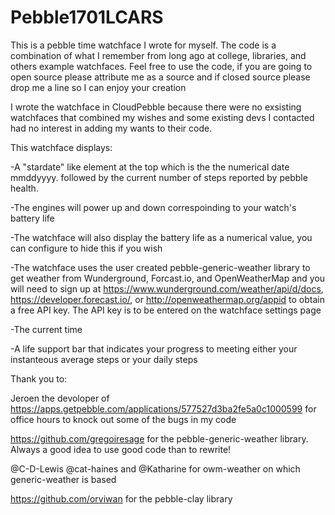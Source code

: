 # Pebble1701LCARS
This is a pebble time watchface I wrote for myself.  The code is a combination of what I remember from long ago at college, libraries, and others example watchfaces.  Feel free to use the code, if you are going to open source please attribute me as a source and if closed source please drop me a line so I can enjoy your creation

I wrote the watchface in CloudPebble because there were no exsisting watchfaces that combined my wishes and some existing devs I contacted had no interest in adding my wants to their code.  

This watchface displays:

-A "stardate" like element at the top which is the the numerical date mmddyyyy. followed by the current number of steps reported by pebble health.

-The engines will power up and down correspoinding to your watch's battery life

-The watchface will also display the battery life as a numerical value, you can configure to hide this if you wish

-The watchface uses the user created pebble-generic-weather library to get weather from Wunderground, Forcast.io, and OpenWeatherMap and you will need to sign up at https://www.wunderground.com/weather/api/d/docs, https://developer.forecast.io/, or http://openweathermap.org/appid to obtain a free API key. The API key is to be entered on the watchface settings page

-The current time

-A life support bar that indicates your progress to meeting either your instanteous average steps or your daily steps



Thank you to:

Jeroen the devoloper of https://apps.getpebble.com/applications/577527d3ba2fe5a0c1000599 for office hours to knock out some of the bugs in my code

https://github.com/gregoiresage for the pebble-generic-weather library.  Always a good idea to use good code than to rewrite!

@C-D-Lewis @cat-haines and @Katharine for  owm-weather on which generic-weather is based

https://github.com/orviwan for the pebble-clay library

